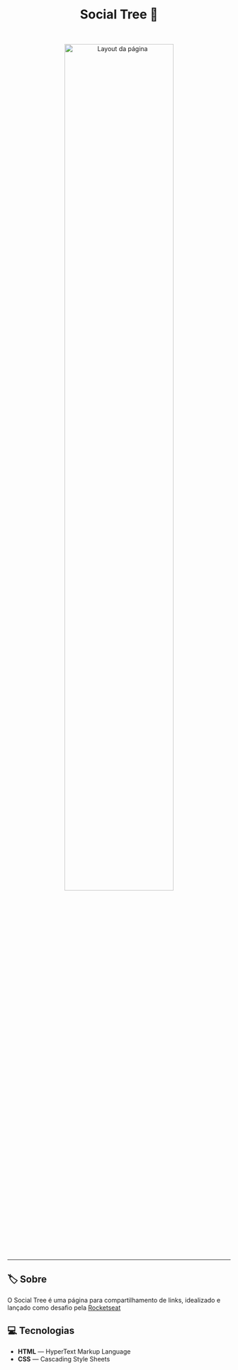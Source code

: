 <h1 align="center">Social Tree 🔗</h1>

<br>

<p align="center">
  <img src="https://user-images.githubusercontent.com/36782514/153108656-7f231500-2150-49a8-ac39-c5c13a276260.png" alt="Layout da página" width="70%">
</p>

<hr />

## 🏷️ Sobre

O Social Tree é uma página para compartilhamento de links, idealizado e lançado como desafio pela [Rocketseat](https://www.rocketseat.com.br/)

## 💻 Tecnologias

- **HTML** — HyperText Markup Language
- **CSS** —  Cascading Style Sheets
